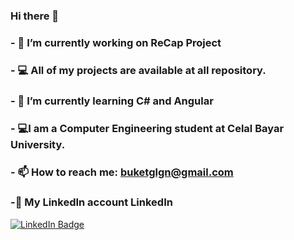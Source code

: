 ### Hi there 👋

###  - 🔭 I’m currently working on ReCap Project
###  - 💻 All of my projects are available at all repository.
###  - 🌱 I’m currently learning C# and Angular
###  - 💻I am a Computer Engineering student at Celal Bayar University.
###  - 📫 How to reach me: buketglgn@gmail.com
###  -🔗 My LinkedIn account LinkedIn

[![LinkedIn Badge](https://img.shields.io/badge/-LinkedIn-000?style=quare&labelColor=000&logo=LinkedIn&logoColor=white&link=link)](link) 

